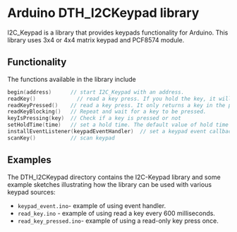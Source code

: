 # Arduino DTH_I2CKeypad library
I2C_Keypad is a library that provides keypads functionality for Arduino.
This library uses 3x4 or 4x4 matrix keypad and PCF8574 module.
## Functionality
The functions available in the library include
```c
begin(address)      // start I2C_Keypad with an address.
readKey()	          // read a key press. If you hold the key, it will return a key every 600 milliseconds
readKeyPressed()    // read a key press. It only returns a key in the pressing state. It does not return every 600 milliseconds if you hold the key.
readKeyBlocking()   // Repeat and wait for a key to be pressed.
keyIsPressing(key)  // Check if a key is pressed or not  
setHoldTime(time)   // set a hold time. The default value of hold time is 600 milliseconds.
installEventListener(keypadEventHandler)  // set a keypad event callback function.
scanKey()           // scan keypad
```
## Examples
The DTH_I2CKeypad directory contains the I2C-Keypad library and some example sketches
illustrating how the library can be used with various keypad sources:
- `keypad_event.ino`- example of using event handler.  
- `read_key.ino` - example of using read a key every 600 milliseconds.
- `read_key_pressed.ino`- example of using a read-only key press once.
